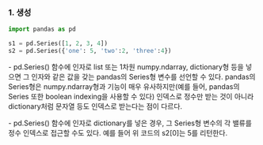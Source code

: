 ### 1. 생성

```python
import pandas as pd

s1 = pd.Series([1, 2, 3, 4])
s2 = pd.Series({'one': 5, 'two':2, 'three':4})
```

\- pd.Series() 함수에 인자로 list 또는 1차원 numpy.ndarray, dictionary형 등을 넣으면 그 인자와 같은 값을 갖는 pandas의 Series형 변수를 선언할 수 있다. pandas의 Series형은 numpy.ndarray형과 기능이 매우 유사하지만(예를 들어, pandas의 Series 또한 boolean indexing을 사용할 수 있다) 인덱스로 정수만 받는 것이 아니라 dictionary처럼 문자열 등도 인덱스로 받는다는 점이 다르다.

\- pd.Series() 함수에 인자로 dictionary를 넣은 경우, 그 Series형 변수의 각 밸류를 정수 인덱스로 접근할 수도 있다. 예를 들어 위 코드의 s2[0]는 5를 리턴한다.

